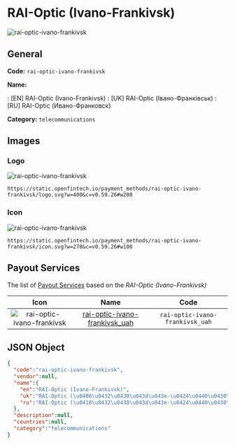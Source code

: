 
# RAI-Optic (Ivano-Frankivsk) 
![rai-optic-ivano-frankivsk](https://static.openfintech.io/payment_methods/rai-optic-ivano-frankivsk/logo.svg?w=400&c=v0.59.26#w200)  

## General 
**Code:** `rai-optic-ivano-frankivsk` 
 
**Name:** 
 
:	[EN] RAI-Optic (Ivano-Frankivsk) 
:	[UK] RAI-Optic (Івано-Франківськ) 
:	[RU] RAI-Optic (Ивано-Франковск) 
 
**Category:** `telecommunications` 
 

## Images 

### Logo 
![rai-optic-ivano-frankivsk](https://static.openfintech.io/payment_methods/rai-optic-ivano-frankivsk/logo.svg?w=400&c=v0.59.26#w200)  

```
https://static.openfintech.io/payment_methods/rai-optic-ivano-frankivsk/logo.svg?w=400&c=v0.59.26#w200
```  

### Icon 
![rai-optic-ivano-frankivsk](https://static.openfintech.io/payment_methods/rai-optic-ivano-frankivsk/icon.svg?w=278&c=v0.59.26#w100)  

```
https://static.openfintech.io/payment_methods/rai-optic-ivano-frankivsk/icon.svg?w=278&c=v0.59.26#w100
```  

## Payout Services 
 
The list of [Payout Services](/payout-services/) based on the _RAI-Optic (Ivano-Frankivsk)_ 

|Icon|Name|Code| 
|:---:|:---:|:---:| 
|![rai-optic-ivano-frankivsk](https://static.openfintech.io/payout_methods/rai-optic-ivano-frankivsk/icon.svg?w=278&c=v0.59.26#w40) |[rai-optic-ivano-frankivsk_uah](/payout-services/rai-optic-ivano-frankivsk_uah/)|`rai-optic-ivano-frankivsk_uah`| 
 

## JSON Object 

```json
{
  "code":"rai-optic-ivano-frankivsk",
  "vendor":null,
  "name":{
    "en":"RAI-Optic (Ivano-Frankivsk)",
    "uk":"RAI-Optic (\u0406\u0432\u0430\u043d\u043e-\u0424\u0440\u0430\u043d\u043a\u0456\u0432\u0441\u044c\u043a)",
    "ru":"RAI-Optic (\u0418\u0432\u0430\u043d\u043e-\u0424\u0440\u0430\u043d\u043a\u043e\u0432\u0441\u043a)"
  },
  "description":null,
  "countries":null,
  "category":"telecommunications"
}
```  
